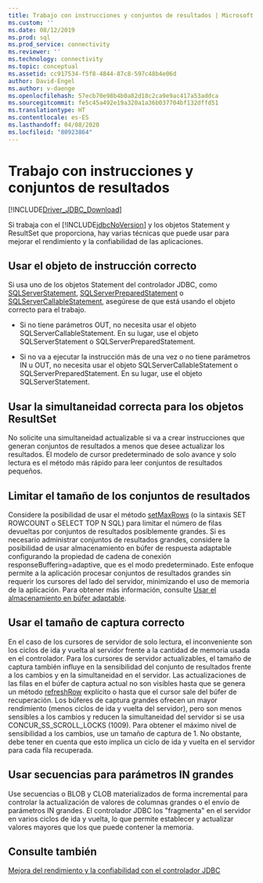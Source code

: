 ```yaml
---
title: Trabajo con instrucciones y conjuntos de resultados | Microsoft Docs
ms.custom: ''
ms.date: 08/12/2019
ms.prod: sql
ms.prod_service: connectivity
ms.reviewer: ''
ms.technology: connectivity
ms.topic: conceptual
ms.assetid: cc917534-f5f8-4844-87c8-597c48b4e06d
author: David-Engel
ms.author: v-daenge
ms.openlocfilehash: 57ecb70e98b4b0a82d18c2ca9e9ac417a53addca
ms.sourcegitcommit: fe5c45a492e19a320a1a36b037704bf132dffd51
ms.translationtype: HT
ms.contentlocale: es-ES
ms.lasthandoff: 04/08/2020
ms.locfileid: "80923864"
---
```

# <a name="working-with-statements-and-result-sets"></a>Trabajo con instrucciones y conjuntos de resultados

[!INCLUDE[Driver_JDBC_Download](../../includes/driver_jdbc_download.md)]

Si trabaja con el [!INCLUDE[jdbcNoVersion](../../includes/jdbcnoversion_md.md)] y los objetos Statement y ResultSet que proporciona, hay varias técnicas que puede usar para mejorar el rendimiento y la confiabilidad de las aplicaciones.

## <a name="use-the-appropriate-statement-object"></a>Usar el objeto de instrucción correcto

Si usa uno de los objetos Statement del controlador JDBC, como [SQLServerStatement](../../connect/jdbc/reference/sqlserverstatement-class.md), [SQLServerPreparedStatement](../../connect/jdbc/reference/sqlserverpreparedstatement-class.md) o [SQLServerCallableStatement](../../connect/jdbc/reference/sqlservercallablestatement-class.md), asegúrese de que está usando el objeto correcto para el trabajo.

- Si no tiene parámetros OUT, no necesita usar el objeto SQLServerCallableStatement. En su lugar, use el objeto SQLServerStatement o SQLServerPreparedStatement.

- Si no va a ejecutar la instrucción más de una vez o no tiene parámetros IN u OUT, no necesita usar el objeto SQLServerCallableStatement o SQLServerPreparedStatement. En su lugar, use el objeto SQLServerStatement.

## <a name="use-the-appropriate-concurrency-for-resultset-objects"></a>Usar la simultaneidad correcta para los objetos ResultSet

No solicite una simultaneidad actualizable si va a crear instrucciones que generan conjuntos de resultados a menos que desee actualizar los resultados. El modelo de cursor predeterminado de solo avance y solo lectura es el método más rápido para leer conjuntos de resultados pequeños.

## <a name="limit-the-size-of-your-result-sets"></a>Limitar el tamaño de los conjuntos de resultados

Considere la posibilidad de usar el método [setMaxRows](../../connect/jdbc/reference/setmaxrows-method-sqlserverstatement.md) (o la sintaxis SET ROWCOUNT o SELECT TOP N SQL) para limitar el número de filas devueltas por conjuntos de resultados posiblemente grandes. Si es necesario administrar conjuntos de resultados grandes, considere la posibilidad de usar almacenamiento en búfer de respuesta adaptable configurando la propiedad de cadena de conexión responseBuffering=adaptive, que es el modo predeterminado. Este enfoque permite a la aplicación procesar conjuntos de resultados grandes sin requerir los cursores del lado del servidor, minimizando el uso de memoria de la aplicación. Para obtener más información, consulte [Usar el almacenamiento en búfer adaptable](../../connect/jdbc/using-adaptive-buffering.md).

## <a name="use-the-appropriate-fetch-size"></a>Usar el tamaño de captura correcto

En el caso de los cursores de servidor de solo lectura, el inconveniente son los ciclos de ida y vuelta al servidor frente a la cantidad de memoria usada en el controlador. Para los cursores de servidor actualizables, el tamaño de captura también influye en la sensibilidad del conjunto de resultados frente a los cambios y en la simultaneidad en el servidor. Las actualizaciones de las filas en el búfer de captura actual no son visibles hasta que se genera un método [refreshRow](../../connect/jdbc/reference/refreshrow-method-sqlserverresultset.md) explícito o hasta que el cursor sale del búfer de recuperación. Los búferes de captura grandes ofrecen un mayor rendimiento (menos ciclos de ida y vuelta del servidor), pero son menos sensibles a los cambios y reducen la simultaneidad del servidor si se usa CONCUR_SS_SCROLL_LOCKS (1009). Para obtener el máximo nivel de sensibilidad a los cambios, use un tamaño de captura de 1. No obstante, debe tener en cuenta que esto implica un ciclo de ida y vuelta en el servidor para cada fila recuperada.

## <a name="use-streams-for-large-in-parameters"></a>Usar secuencias para parámetros IN grandes

Use secuencias o BLOB y CLOB materializados de forma incremental para controlar la actualización de valores de columnas grandes o el envío de parámetros IN grandes. El controlador JDBC los "fragmenta" en el servidor en varios ciclos de ida y vuelta, lo que permite establecer y actualizar valores mayores que los que puede contener la memoria.

## <a name="see-also"></a>Consulte también

[Mejora del rendimiento y la confiabilidad con el controlador JDBC](../../connect/jdbc/improving-performance-and-reliability-with-the-jdbc-driver.md)
